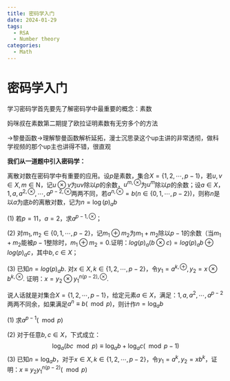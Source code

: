 ```yaml
---
title: 密码学入门
date: 2024-01-29
tags: 
  - RSA
  - Number theory
categories: 
  - Math
---
```


# 密码学入门

学习密码学首先要先了解密码学中最重要的概念：素数

<!-- more -->

妈咪叔在素数第二期提了欧拉证明素数有无穷多个的方法

->黎曼函数->理解黎曼函数解析延拓，漫士沉思录这个up主讲的非常透彻，做科学视频的那个up主也讲得不错，很直观



**我们从一道题中引入密码学：**

离散对数在密码学中有重要的应用。设$p$是素数，集合$X = \{1,2,\cdots,p-1\}$，若$u,v \in X, m \in \mathrm{N}$，记$u\otimes v$为$uv$除以$p$的余数，$u^{m,\otimes}$为$u^m$除以$p$的余数；设$a \in X$，$1,a,a^{2,\otimes}, \cdots,a^{p-2,\otimes}$两两不同，若$a^{n,\otimes}=b(n\in \{0,1,\cdots,p-2\})$，则称$n$是以$a$为底$b$的离散对数，记为$n=\log(p)_ab$

(1) 若$p=11$，$a=2$，求$a^{p-1,\otimes}$；

(2) 对$m_1,m_2 \in \{0,1,\cdots,p-2\}$，记$m_1\oplus m_2$为$m_1 +m_2$除以$p-1$的余数（当$m_1+m_2$能被$p-1$整除时，$m_1\oplus m_2 = 0$.证明：$log(p)_a(b\otimes c) = log(p)_ab\oplus log(p)_a c$，其中$b,c \in X$；

(3) 已知$n=log(p)_a b$. 对$x \in X, k \in \{1,2,\cdots,p-2\}$，令$y_1 = a^{k,\oplus},y_2 = x\otimes b^{k,\otimes}$. 证明：$x = y_2 \otimes y_1^{n(p-2), \otimes}$.



说人话就是对集合$X = \{1,2,\cdots,p-1\}$，给定元素$a \in X$，满足：$1,a,a^2,\cdots,a^{p-2}$两两不同余，如果满足$a^n \equiv b(\mod p)$，则计作$n=\log _a b$

(1) 求$a^{p-1}(\mod p)$

(2) 对于任意$b,c \in X$，下式成立：
$$
\log_a(bc \mod p) \equiv \log_a b + \log_a c (\mod p-1)
$$
(3) 已知$n = \log_a b$，对于$x \in X, k \in \{1,2,\cdots, p-2\}$，令$y_1 = a^k, y_2 = xb^k$，证明：$x \equiv y_2y_1^{n(p-2)}(\mod p)$

